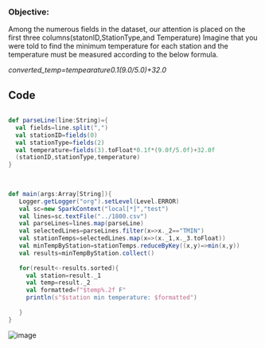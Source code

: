 ### Objective: 
   Among the numerous fields in the dataset, our attention is placed on the first three columns(statonID,StationType,and Temperature)
   Imagine that you were told to find the minimum temperature for each station and the temperature must be measured according to the below formula.
   
   _converted_temp=tempearature*0.1*(9.0/5.0)+32.0_

## Code

```scala

def parseLine(line:String)={
  val fields=line.split(",")
  val stationID=fields(0)
  val stationType=fields(2)
  val temperature=fields(3).toFloat*0.1f*(9.0f/5.0f)+32.0f
  (stationID,stationType,temperature)
}

  
  
def main(args:Array[String]){
   Logger.getLogger("org").setLevel(Level.ERROR)
   val sc=new SparkContext("local[*]","test")
   val lines=sc.textFile("../1800.csv")
   val parseLines=lines.map(parseLine)
   val selectedLines=parseLines.filter(x=>x._2=="TMIN")
   val stationTemps=selectedLines.map(x=>(x._1,x._3.toFloat))
   val minTempByStation=stationTemps.reduceByKey((x,y)=>min(x,y))
   val results=minTempByStation.collect()
  
   for(result<-results.sorted){
     val station=result._1
     val temp=result._2
     val formatted=f"$temp%.2f F"
     println(s"$station min temperature: $formatted")
     
   }
}

```
 ![image](https://user-images.githubusercontent.com/53164959/94844320-0ce70800-0459-11eb-9a7e-4608b643f0d6.png)
